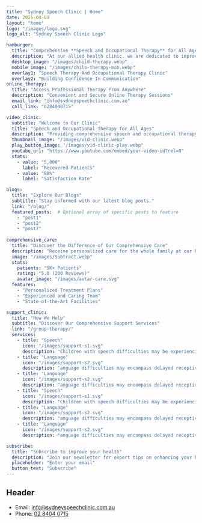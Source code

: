 ```yaml
---
title: "Sydney Speech Clinic | Home"
date: 2025-04-09
layout: "home"
logo: "/images/logo.svg"
logo_alt: "Sydney Speech Clinic Logo"

hamburger:
  title: "Comprehensive **Speech and Occupational Therapy** for All Ages"
  description: "At our allied health clinic, we are dedicated to improving the health and well-being of children and adults with a wide range of professional services."
  desktop_image: "/images/child-therapy.webp"
  mobile_image: "/images/chils-therapy-mob.webp"
  overlay1: "Speech Therapy And Occupational Therapy Clinic"
  overlay2: "Building Confidence In Communication"
online_therapy:
  title: "Access Professional Therapy From Anywhere"
  description: "Convenient and Secure Online Therapy Sessions"
  email_link: "info@sydneyspeechclinic.com.au"
  call_link: "0284040715"

video_clinic:
  subtitle: "Welcome to Our Clinic"
  title: "Speech and Occupational Therapy for All Ages"
  description: "Providing comprehensive speech and occupational therapy services for individuals of all ages, helping them achieve their full potential."
  thumbnail_image: "/images/vid-clinic.webp"
  play_button_image: "/images/vid-clinic-play.webp"
  youtube_url: "https://www.youtube.com/embed/your-video-id?rel=0"
  stats:
    - value: "5,000"
      label: "Recovered Patients"
    - value: "98%"
      label: "Satisfaction Rate"

blogs:
  title: "Explore Our Blogs"
  subtitle: "Stay informed with our latest blog posts."
  link: "/blog/"
  featured_posts:  # Optional array of specific posts to feature
    - "post1"
    - "post2"
    - "post7"
  
comprehensive_care:
  title: "Discover the Difference of Our Comprehensive Care"
  description: "Receive personalized care for the whole family at our health clinic. Our dedicated team provides comprehensive services for children and adults, focusing on quality and compassion to ensure the highest level of care for every patient."
  image: "/images/Subtract.webp"
  stats:
    patients: "5K+ Patients"
    rating: "5.0 (200 Reviews)"
    avatar_image: "/images/avtar-care.svg"
  features:
    - "Personalized Treatment Plans"
    - "Experienced and Caring Team"
    - "State-of-the-Art Facilities"

support_clinic:
  title: "How We Help"
  subtitle: "Discover Our Comprehensive Support Services"
  link: "/group-therapy/"
  services:
    - title: "Speech"
      icon: "/images/support-s1.svg"
      description: "Children with speech difficulties may be experiencing delays/disorders of articulation and phonology, childhood apraxia of speech (CAS) or stuttering. If your child is difficult to understand because of delayed or unusual speech sound error patterns, we can help by diagnosing and then carefully targeting the difficulty using tailored, structured programs."
    - title: "Language"
      icon: "/images/support-s2.svg"
      description: "anguage difficulties may encompass delayed receptive and expressive language skills, late talkers, delayed development of play skills, reduced attention span, specific language impairment, auditory processing disorders and disorders of social communication."
    - title: "Language"
      icon: "/images/support-s2.svg"
      description: "anguage difficulties may encompass delayed receptive and expressive language skills, late talkers, delayed development of play skills, reduced attention span, specific language impairment, auditory processing disorders and disorders of social communication."
    - title: "Speech"
      icon: "/images/support-s1.svg"
      description: "Children with speech difficulties may be experiencing delays/disorders of articulation and phonology, childhood apraxia of speech (CAS) or stuttering. If your child is difficult to understand because of delayed or unusual speech sound error patterns, we can help by diagnosing and then carefully targeting the difficulty using tailored, structured programs."
    - title: "Language"
      icon: "/images/support-s2.svg"
      description: "anguage difficulties may encompass delayed receptive and expressive language skills, late talkers, delayed development of play skills, reduced attention span, specific language impairment, auditory processing disorders and disorders of social communication."
    - title: "Language"
      icon: "/images/support-s2.svg"
      description: "anguage difficulties may encompass delayed receptive and expressive language skills, late talkers, delayed development of play skills, reduced attention span, specific language impairment, auditory processing disorders and disorders of social communication."

subscribe:
  title: "Subscribe to improve your health"
  description: "Join our newsletter for expert tips on enhancing your health and well-being."
  placeholder: "Enter your email"
  button_text: "Subscribe"
---
```


## Header
- Email: [info@sydneyspeechclinic.com.au](mailto:info@sydneyspeechclinic.com.au)
- Phone: [02 8404 0715](tel:0284040715)